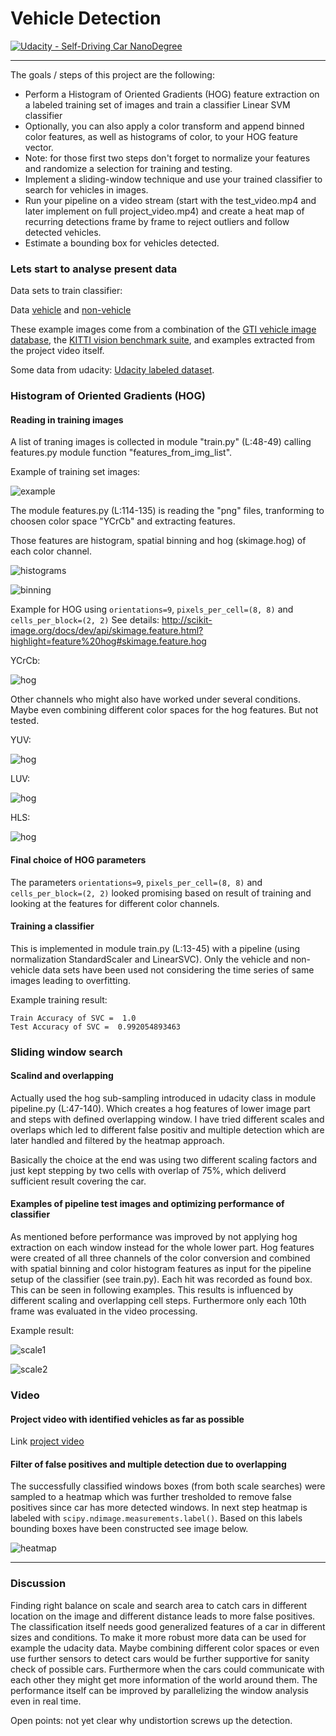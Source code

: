 # Vehicle Detection
[![Udacity - Self-Driving Car NanoDegree](https://s3.amazonaws.com/udacity-sdc/github/shield-carnd.svg)](http://www.udacity.com/drive)

---

The goals / steps of this project are the following:

* Perform a Histogram of Oriented Gradients (HOG) feature extraction on a labeled training set of images and train a classifier Linear SVM classifier
* Optionally, you can also apply a color transform and append binned color features, as well as histograms of color, to your HOG feature vector. 
* Note: for those first two steps don't forget to normalize your features and randomize a selection for training and testing.
* Implement a sliding-window technique and use your trained classifier to search for vehicles in images.
* Run your pipeline on a video stream (start with the test_video.mp4 and later implement on full project_video.mp4) and create a heat map of recurring detections frame by frame to reject outliers and follow detected vehicles.
* Estimate a bounding box for vehicles detected.

### Lets start to analyse present data

Data sets to train classifier:

Data [vehicle](https://s3.amazonaws.com/udacity-sdc/Vehicle_Tracking/vehicles.zip) and [non-vehicle](https://s3.amazonaws.com/udacity-sdc/Vehicle_Tracking/non-vehicles.zip) 

These example images come from a combination of the [GTI vehicle image database](http://www.gti.ssr.upm.es/data/Vehicle_database.html), the [KITTI vision benchmark suite](http://www.cvlibs.net/datasets/kitti/), and examples extracted from the project video itself.   

Some data from udacity: [Udacity labeled dataset](https://github.com/udacity/self-driving-car/tree/master/annotations).

### Histogram of Oriented Gradients (HOG)

#### Reading in training images

A list of traning images is collected in module "train.py" (L:48-49) calling features.py module function "features_from_img_list". 

Example of training set images:

![example](output_images/example_data.jpg)

The module features.py (L:114-135) is reading the "png" files, tranforming to choosen color space "YCrCb" and extracting features.

Those features are histogram, spatial binning and hog (skimage.hog) of each color channel.

![histograms](output_images/random_car_noncar_histograms.jpg)

![binning](output_images/random_car_noncar_bin_feature.jpg)

Example for HOG using `orientations=9`, `pixels_per_cell=(8, 8)` and `cells_per_block=(2, 2)`
See details: http://scikit-image.org/docs/dev/api/skimage.feature.html?highlight=feature%20hog#skimage.feature.hog

YCrCb:

![hog](output_images/skimage_hogRGB2YCrCb.jpg)

Other channels who might also have worked under several conditions. Maybe even combining different color spaces for the hog features. But not tested.

YUV:

![hog](output_images/skimage_hogYUV.jpg)

LUV:

![hog](output_images/skimage_hogLUV.jpg)

HLS:

![hog](output_images/skimage_hogHLS.jpg)

#### Final choice of HOG parameters

The parameters `orientations=9`, `pixels_per_cell=(8, 8)` and `cells_per_block=(2, 2)` looked promising based on result of training and looking at the features for
different color channels.

#### Training a classifier

This is implemented in module train.py (L:13-45) with a pipeline (using normalization StandardScaler and LinearSVC). Only the vehicle and non-vehicle data sets have 
been used not considering the time series of same images leading to overfitting.

Example training result:

```
Train Accuracy of SVC =  1.0
Test Accuracy of SVC =  0.992054893463
```

### Sliding window search

#### Scalind and overlapping

Actually used the hog sub-sampling introduced in udacity class in module pipeline.py (L:47-140). Which creates a hog features of lower image part and steps with defined 
overlapping window. I have tried different scales and overlaps which led to different false positiv and multiple detection which are later handled and filtered by the heatmap approach.

Basically the choice at the end was using two different scaling factors and just kept stepping by two cells with overlap of 75%, which deliverd sufficient result covering the car.

#### Examples of pipeline test images and optimizing performance of classifier

As mentioned before performance was improved by not applying hog extraction on each window instead for the whole lower part. Hog features were created of all three
channels of the color conversion and combined with spatial binning and color histogram features as input for the pipeline setup of the classifier (see train.py).
Each hit was recorded as found box. This can be seen in following examples. This results is influenced by different scaling and overlapping cell steps. 
Furthermore only each 10th frame was evaluated in the video processing.

Example result:

![scale1](output_images/result_find_cars_scale1.jpg)

![scale2](output_images/result_find_cars_scale2.jpg)

### Video

#### Project video with identified vehicles as far as possible

Link [project video](./result_project_video.mp4)

####  Filter of false positives and multiple detection due to overlapping

The successfully classified windows boxes (from both scale searches) were sampled to a heatmap which was further tresholded to remove false positives since car 
has more detected windows. In next step heatmap is labeled with `scipy.ndimage.measurements.label()`.
Based on this labels bounding boxes have been constructed see image below.

![heatmap](output_images/result_heatmap.jpg)

---

### Discussion

Finding right balance on scale and search area to catch cars in different location on the image and different distance leads to more false positives. 
The classification itself needs good generalized features of a car in different sizes and conditions. To make it more robust more data can be used for example the udacity data.
Maybe combining different color spaces or even use further sensors to detect cars would be further supportive for sanity check of possible cars. Furthermore when the cars could 
communicate with each other they might get more information of the world around them. 
The performance itself can be improved by parallelizing the window analysis even in real time.

Open points: not yet clear why undistortion screws up the detection.